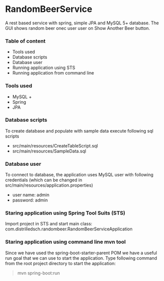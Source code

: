 # RandomBeerService
A rest based service with spring, simple JPA and MySQL 5+ database. The GUI shows random beer onec user user on Show Another Beer button. 

### Table of content
  - Tools used
  - Database scripts
  - Database user
  - Running application using STS
  - Running application from command line

### Tools used
  - MySQL +
  - Spring
  - JPA
  
### Database scripts
To create database and populate with sample data execute following sql scripts
  - src/main/resources/CreateTableScript.sql
  - src/main/resources/SampleData.sql

### Database user
To connect to database, the application uses MySQL user with following credentials (which can be changed in src/main/resources/application.properties)
  - user name: admin
  - password: admin

### Staring application using Spring Tool Suits (STS)
Import project in STS and start main class: com.distrilledsch.randombeer.RandomBeerServiceApplication

### Staring application using command line mvn tool
Since we have used the spring-boot-starter-parent POM we have a useful run goal that we can use to start the application. Type following command from the root project directory to start the application:
> mvn spring-boot:run
